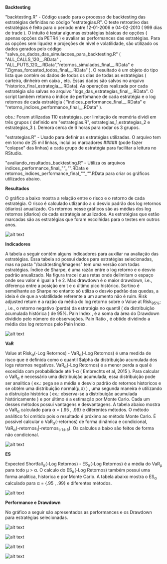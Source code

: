 **Backtesting**


"backtesting.R" - Código usado para o processo de backtesting das estratégias definidas no código "estrategias.R". O teste retroativo das estratégias é feito para o periodo entre 12-01-2006 e 04-02-2010 ( 999 dias de trade ). O intuito é testar algumas estratégias básicas de opções ( apenas opções da PETR4 ) e avaliar as performances das estratégias. Para as opções sem liqudez e projeções de nivel e volatilidade, são utilizado os dados gerados pelo código "salva_os_dados_das_simulacoes_para_backtesting.R" ( "ALL_CALLS_120_*_*.RData" , "ALL_PUTS_120_*_*.RData","retornos_simulados_final_*_*.RData" e "Zigmas_forcasted_todos_final_*_*.RData" ). O resultado é um objeto do tipo lista que contém os dados de todos os dias de todas as estratégias ( carteira, dinheiro em caixa , etc. Essas dados são salvos no arquivo "historico_final_estrategia_*_*.RData). As operações realizada por cada estratégia são salvas no arquivo "logs_das_estrategias_final_*_*.RData". O script também retorna o índice de perfomance de cada estratégia e o log retornos de cada estratégia ( "indices_performance_final_*_*.RData" e "retorno_indices_performance_final_*_*.RData" ). 

obs.: Foram utilizadas 110 estratégias. por limitação de memória dividi em três grupos ( definido em "estrategias.R", estrategias_1,estrategias_2 e estrategias_3 ). Demora cerca de 6 horas para rodar os 3 grupos.

"estrategias.R" - Usado para definir as estratégias utilizadas. O arquivo tem em torno de 25 mil linhas, inclui os marcadores ##### (pode fazer "colapse" das linhas) a cada grupo de estratégia para facilitar a leitura no RStudio.

"avaliando_resultados_backtesting.R" - Utiliza os arquivos indices_performance_final_"*"_"*".RData e retornos_indices_performance_final_"*"_"*".RData para criar os gráficos utilizados abaixo.


**Resultados**

O gráfico a baixo mostra a relação entre o risco e o retorno de cada estratégia. O risco é calculado utlizando a o desvio padrão dos log retornos (diarios) anualizado. Os retornos nesse gráficos são as médias dos log retornos (diarios) de cada estratégia anualizados. As estratégias que estão marcadas são as estratégias que foram escolhidas para o testes em outros anos. 

![alt text](https://github.com/marcoaurelioguerrap/projetos/blob/main/Finan%C3%A7as/backtesting/imagens/Scatter%20plot%20Risco_Retorno.png)

**Indicadores**

A tabela a seguir contêm alguns indicadores para auxiliar na avaliação das estratégias. Essa tabela só possui dados para estratégias selecionadas, mas na pasta "/backtesting/imagens" tem uma versão com todas estratégias. Índice de Sharpe, é uma razão entre o log retorno e o desvio padrão anualizado. Na figura tracei duas retas onde delimitam o espaço onde seu valor é igual a 1 e 2. Max drawdown é o maior drawdown, i.e., diferença entre a posição em t e o último pico histórico. Sortino é semelhante ao Sharpe no entanto só utiliza o desvio padrão das quedas, a ideia é de que a volatilidade referente a um aumento não é ruim. Risk adjusted return é a razão da média do log retorno sobre o Value at Risk<sub>95%</sub>; , i.e., o retorno  negativo (perda) da estratégia no quantil ( da distribuição acumulada histórica ) de 95%. Pain Index , é a soma da área do Drawdown dividido pelo número de observações. Pain Ratio , é obtido dividindo a média dos log retornos pelo Pain Index.

![alt text](https://github.com/marcoaurelioguerrap/projetos/blob/main/Finan%C3%A7as/backtesting/imagens/Indicadores%202006%20estrategias%20selecionadas.png)

**VaR**

Value at Risk<sub>&alpha;</sub>(-Log Retornos) - VaR<sub>&alpha;</sub>(-Log Retornos) é uma medida de risco que é definida como o quantil $alpha da distribuição acumulada dos logs retornos negativos. VaR<sub>&alpha;</sub>(-Log Retornos) é a menor perda a qual é excedida com probabilidade até 1-&alpha; ( Embrechts et al, 2015 ). Para calcular o VaR<sub>&alpha;</sub> é necessário uma distribuição acumulada, essa distribuição pode ser analitica ( ex.: pega se a média e desvio padrão do retornos historicos e se obtém uma distribuição normal(&mu;,&sigma;) ) , uma segunda maneira é utilizando a distruição histórica ( ex.: observa-se a distribuição acumulada históricamente ) e por último é a estimação por Monte Carlo. Cada um desses métodos possui vantagens e desvantagens. A tabela abaixo mostra o VaR<sub>&alpha;</sub> calculado para &alpha; = {.95 , .99} e diferentes métodos. O método análitico foi omitido pois o resultado é próximo ao método Monte Carlo. É possivel calcular o VaR<sub>&alpha;</sub>(-retornos) de forma dinâmica e condicional, VaR<sub>&alpha;</sub>(-retornos<sub>t</sub>|-retornos<sub>t-1:t-&delta;</sub>). Os calculos a baixo são feitos de forma não condicional.

![alt text](https://github.com/marcoaurelioguerrap/projetos/blob/main/Finan%C3%A7as/backtesting/imagens/VaR%202006%20estrategias%20selecionadas.png)

**ES**

Expected Shortfall<sub>&alpha;</sub>(-Log Retornos) - ES<sub>&alpha;</sub>(-Log Retornos) é a média do VaR<sub>&mu;</sub> para todo &mu; > &alpha;. O calculo do ES<sub>&alpha;</sub>(-Log Retornos) também possui uma forma analitica, historica e por Monte Carlo. A tabela abaixo mostra o ES<sub>&alpha;</sub> calculado para &alpha; = {.95 , .99} e diferentes métodos.

![alt text](https://github.com/marcoaurelioguerrap/projetos/blob/main/Finan%C3%A7as/backtesting/imagens/ES%202006%20estrategias%20selecionadas.png)

**Performance e Drawdown**

No gráfico a seguir são apresentados as performances e os Drawdown para estratégias selecionadas.


![alt text](https://github.com/marcoaurelioguerrap/projetos/blob/main/Finan%C3%A7as/backtesting/imagens/Retorno%202006%20est_selec%201_5.png)

![alt text](https://github.com/marcoaurelioguerrap/projetos/blob/main/Finan%C3%A7as/backtesting/imagens/retornos%20est_selec%206_10.png)

![alt text](https://github.com/marcoaurelioguerrap/projetos/blob/main/Finan%C3%A7as/backtesting/imagens/retornos%20est_selec%2011_15.png)

![alt text](https://github.com/marcoaurelioguerrap/projetos/blob/main/Finan%C3%A7as/backtesting/imagens/retorno%20est_selec%2016_23.png)

